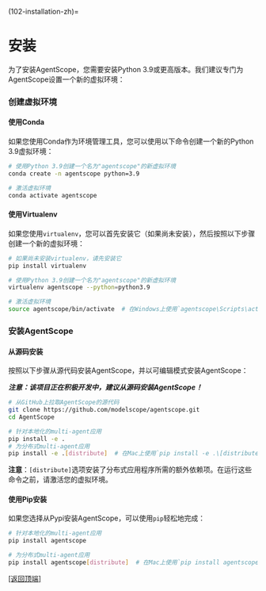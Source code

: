 (102-installation-zh)=

# 安装

为了安装AgentScope，您需要安装Python 3.9或更高版本。我们建议专门为AgentScope设置一个新的虚拟环境：

### 创建虚拟环境

#### 使用Conda

如果您使用Conda作为环境管理工具，您可以使用以下命令创建一个新的Python 3.9虚拟环境：

```bash
# 使用Python 3.9创建一个名为"agentscope"的新虚拟环境
conda create -n agentscope python=3.9

# 激活虚拟环境
conda activate agentscope
```

#### 使用Virtualenv

如果您使用`virtualenv`，您可以首先安装它（如果尚未安装），然后按照以下步骤创建一个新的虚拟环境：

```bash
# 如果尚未安装virtualenv，请先安装它
pip install virtualenv

# 使用Python 3.9创建一个名为"agentscope"的新虚拟环境
virtualenv agentscope --python=python3.9

# 激活虚拟环境
source agentscope/bin/activate  # 在Windows上使用`agentscope\Scripts\activate`
```

### 安装AgentScope

#### 从源码安装

按照以下步骤从源代码安装AgentScope，并以可编辑模式安装AgentScope：

**_注意：该项目正在积极开发中，建议从源码安装AgentScope！_**

```bash
# 从GitHub上拉取AgentScope的源代码
git clone https://github.com/modelscope/agentscope.git
cd AgentScope

# 针对本地化的multi-agent应用
pip install -e .
# 为分布式multi-agent应用
pip install -e .[distribute]  # 在Mac上使用`pip install -e .\[distribute\]`
```

**注意**：`[distribute]`选项安装了分布式应用程序所需的额外依赖项。在运行这些命令之前，请激活您的虚拟环境。

#### 使用Pip安装

如果您选择从Pypi安装AgentScope，可以使用`pip`轻松地完成：

```bash
# 针对本地化的multi-agent应用
pip install agentscope

# 为分布式multi-agent应用
pip install agentscope[distribute]  # 在Mac上使用`pip install agentscope\[distribute\]`
```

[[返回顶端]](#安装)
